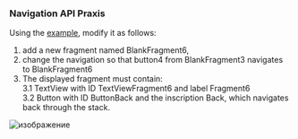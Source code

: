 ### Navigation API Praxis

Using the [example](https://github.com/Mikhail57/3.8_practical_work/tree/master), modify it as follows:
1. add a new fragment named BlankFragment6,
2. change the navigation so that button4 from BlankFragment3 navigates to BlankFragment6
3. The displayed fragment must contain: <br>
   3.1 TextView with ID TextViewFragment6 and label Fragment6 <br>
   3.2 Button with ID ButtonBack and the inscription Back, which navigates back through the stack.

![изображение](https://github.com/mrglaster/ISU-HW-MobileDev/assets/50916604/cf538faa-572c-42a9-b266-88981e0dd79f)
